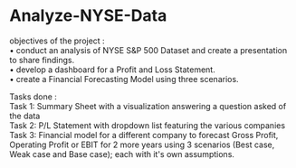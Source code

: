 # Analyze-NYSE-Data

objectives of the project :                                                                    
•	conduct an analysis of NYSE S&P 500 Dataset and create a presentation to share findings.             
•	develop a dashboard for a Profit and Loss Statement.                       
•	create a Financial Forecasting Model using three scenarios.           

Tasks done :                                                                
Task 1: Summary Sheet with a visualization answering a question asked of the data                                               
Task 2: P/L Statement with dropdown list featuring the various companies                                                                                                 
Task 3: Financial model for a different company to forecast Gross Profit, Operating Profit or EBIT for 2 more years using 3 scenarios (Best case, Weak case and Base case); each with it's own assumptions.







